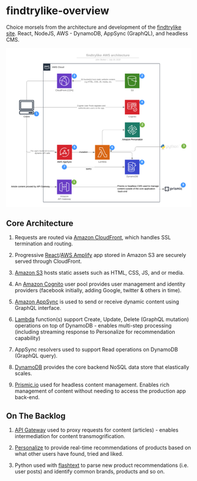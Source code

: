 # findtrylike-overview

Choice morsels from the architecture and development of the [findtrylike site](https://www.findtrylike.com/).  React, NodeJS, AWS - DynamoDB, AppSync (GraphQL), and headless CMS.

![AWS Architecture Schematic - described in following text](common/images/AWS_Serverless_Web_App_Hosting.png "AWS Architecture Schematic")

## Core Architecture

1. Requests are routed via [Amazon CloudFront](https://aws.amazon.com/cloudfront/), which handles SSL termination and routing.

1. Progressive [React](https://reactjs.org/)/[AWS Amplify](https://aws.amazon.com/amplify/) app stored in Amazon S3 are securely served through CloudFront.

1. [Amazon S3](https://aws.amazon.com/s3/) hosts static assets such as HTML, CSS, JS, and or media.

1. An [Amazon Cognito](https://aws.amazon.com/cognito/) user pool provides user management and identity providers (facebook initially, adding Google, twitter & others in time).

1. [Amazon AppSync](https://aws.amazon.com/appsync/) is used to send or receive dynamic content using GraphQL interface.

1. [Lambda](https://aws.amazon.com/lambda/) function(s) support Create, Update, Delete (GraphQL mutation) operations on top of DynamoDB - enables multi-step processing (including streaming response to Personalize for recommendation capability)

1. AppSync resolvers used to support Read operations on DynamoDB (GraphQL query).

1. [DynamoDB](https://aws.amazon.com/dynamodb/) provides the core backend NoSQL data store that elastically scales.

1. [Prismic.io](https://prismic.io/) used for headless content management.  Enables rich management of content without needing to access the production app back-end.

## On The Backlog

1. [API Gateway](https://aws.amazon.com/api-gateway/) used to proxy requests for content (articles) - enables intermediation for content transmogrification.

1. [Personalize](https://aws.amazon.com/personalize/) to provide real-time recommendations of products based on what other users have found, tried and liked.

1. Python used with [flashtext](https://github.com/vi3k6i5/flashtext) to parse new product recommendations (i.e. user posts) and identify common brands, products and so on.

